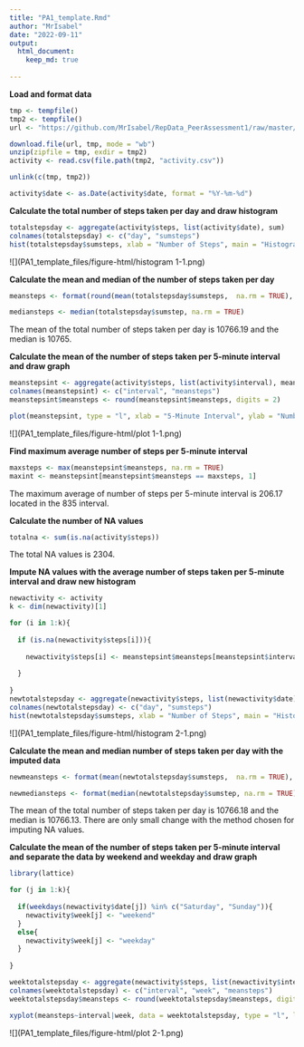 ```yaml
---
title: "PA1_template.Rmd"
author: "MrIsabel"
date: "2022-09-11"
output: 
  html_document:
    keep_md: true
  
---
```


**Load and format data**


```r
tmp <- tempfile()
tmp2 <- tempfile()
url <- "https://github.com/MrIsabel/RepData_PeerAssessment1/raw/master/activity.zip"

download.file(url, tmp, mode = "wb")
unzip(zipfile = tmp, exdir = tmp2)
activity <- read.csv(file.path(tmp2, "activity.csv"))

unlink(c(tmp, tmp2))

activity$date <- as.Date(activity$date, format = "%Y-%m-%d")
```

**Calculate the total number of steps taken per day and draw histogram**


```r
totalstepsday <- aggregate(activity$steps, list(activity$date), sum)
colnames(totalstepsday) <- c("day", "sumsteps")
hist(totalstepsday$sumsteps, xlab = "Number of Steps", main = "Histogram of Total Number Steps Taken per Day")
```

![](PA1_template_files/figure-html/histogram 1-1.png)<!-- -->

**Calculate the mean and median of the number of steps taken per day**


```r
meansteps <- format(round(mean(totalstepsday$sumsteps,  na.rm = TRUE), digits = 2), scientific = FALSE)

mediansteps <- median(totalstepsday$sumstep, na.rm = TRUE)
```

The mean of the total number of steps taken per day is 10766.19 and the median is 10765.

**Calculate the mean of the number of steps taken per 5-minute interval and draw graph**


```r
meanstepsint <- aggregate(activity$steps, list(activity$interval), mean, na.rm = TRUE)
colnames(meanstepsint) <- c("interval", "meansteps")
meanstepsint$meansteps <- round(meanstepsint$meansteps, digits = 2)

plot(meanstepsint, type = "l", xlab = "5-Minute Interval", ylab = "Number of Steps", main = "Mean of the Number of Steps Taken per 5-Minute Interval")
```

![](PA1_template_files/figure-html/plot 1-1.png)<!-- -->

**Find maximum average number of steps per 5-minute interval**


```r
maxsteps <- max(meanstepsint$meansteps, na.rm = TRUE)
maxint <- meanstepsint[meanstepsint$meansteps == maxsteps, 1]
```

The maximum average of number of steps per 5-minute interval is 206.17 located in the 835 interval.

**Calculate the number of NA values**


```r
totalna <- sum(is.na(activity$steps))
```

The total NA values is 2304.

**Impute NA values with the average number of steps taken per 5-minute interval and draw new histogram**


```r
newactivity <- activity
k <- dim(newactivity)[1]

for (i in 1:k){
  
  if (is.na(newactivity$steps[i])){
    
    newactivity$steps[i] <- meanstepsint$meansteps[meanstepsint$interval == newactivity$interval[i]]
  
  }
  
}
newtotalstepsday <- aggregate(newactivity$steps, list(newactivity$date), sum)
colnames(newtotalstepsday) <- c("day", "sumsteps")
hist(newtotalstepsday$sumsteps, xlab = "Number of Steps", main = "Histogram of Total Number Steps Taken per Day")
```

![](PA1_template_files/figure-html/histogram 2-1.png)<!-- -->

**Calculate the mean and median number of steps taken per day with the imputed data**


```r
newmeansteps <- format(mean(newtotalstepsday$sumsteps,  na.rm = TRUE), scientific = FALSE)

newmediansteps <- format(median(newtotalstepsday$sumstep, na.rm = TRUE), scientific = FALSE)
```

The mean of the total number of steps taken per day is 10766.18 and the median is 10766.13. There are only small change with the method chosen for imputing NA values.

**Calculate the mean of the number of steps taken per 5-minute interval and separate the data by weekend and weekday and draw graph**


```r
library(lattice)

for (j in 1:k){
  
  if(weekdays(newactivity$date[j]) %in% c("Saturday", "Sunday")){
    newactivity$week[j] <- "weekend"
  } 
  else{
    newactivity$week[j] <- "weekday"
  }
  
}

weektotalstepsday <- aggregate(newactivity$steps, list(newactivity$interval, newactivity$week), mean)
colnames(weektotalstepsday) <- c("interval", "week", "meansteps")
weektotalstepsday$meansteps <- round(weektotalstepsday$meansteps, digits = 2)

xyplot(meansteps~interval|week, data = weektotalstepsday, type = "l", layout = c(1,2), ylim = c(0,250), ylab = "Number of Steps", xlab = "5-Minute Interval", main = "Mean of the Number of Steps Taken per 5-Minute Interval divided by weekend and weekday")
```

![](PA1_template_files/figure-html/plot 2-1.png)<!-- -->
